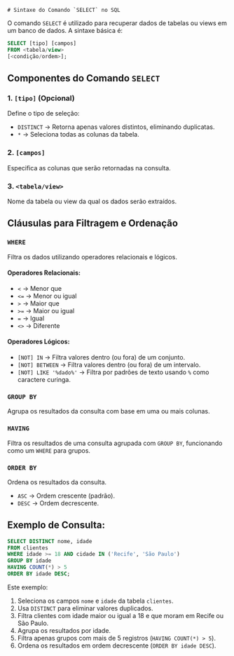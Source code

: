     # Sintaxe do Comando `SELECT` no SQL

O comando `SELECT` é utilizado para recuperar dados de tabelas ou views em um banco de dados. A sintaxe básica é:

```sql
SELECT [tipo] [campos] 
FROM <tabela/view> 
[<condição/ordem>];
```

## Componentes do Comando `SELECT`

### 1. `[tipo]` (Opcional)
Define o tipo de seleção:
- `DISTINCT` → Retorna apenas valores distintos, eliminando duplicatas.
- `*` → Seleciona todas as colunas da tabela.

### 2. `[campos]`
Especifica as colunas que serão retornadas na consulta.

### 3. `<tabela/view>`
Nome da tabela ou view da qual os dados serão extraídos.

## Cláusulas para Filtragem e Ordenação

### `WHERE`
Filtra os dados utilizando operadores relacionais e lógicos.

#### Operadores Relacionais:
- `<`  → Menor que
- `<=` → Menor ou igual
- `>`  → Maior que
- `>=` → Maior ou igual
- `=`  → Igual
- `<>` → Diferente

#### Operadores Lógicos:
- `[NOT] IN` → Filtra valores dentro (ou fora) de um conjunto.
- `[NOT] BETWEEN` → Filtra valores dentro (ou fora) de um intervalo.
- `[NOT] LIKE '%dado%'` → Filtra por padrões de texto usando `%` como caractere curinga.

### `GROUP BY`
Agrupa os resultados da consulta com base em uma ou mais colunas.

### `HAVING`
Filtra os resultados de uma consulta agrupada com `GROUP BY`, funcionando como um `WHERE` para grupos.

### `ORDER BY`
Ordena os resultados da consulta.
- `ASC` → Ordem crescente (padrão).
- `DESC` → Ordem decrescente.

## Exemplo de Consulta:

```sql
SELECT DISTINCT nome, idade 
FROM clientes 
WHERE idade >= 18 AND cidade IN ('Recife', 'São Paulo') 
GROUP BY idade 
HAVING COUNT(*) > 5 
ORDER BY idade DESC;
```

Este exemplo:
1. Seleciona os campos `nome` e `idade` da tabela `clientes`.
2. Usa `DISTINCT` para eliminar valores duplicados.
3. Filtra clientes com idade maior ou igual a 18 e que moram em Recife ou São Paulo.
4. Agrupa os resultados por idade.
5. Filtra apenas grupos com mais de 5 registros (`HAVING COUNT(*) > 5`).
6. Ordena os resultados em ordem decrescente (`ORDER BY idade DESC`).